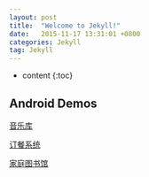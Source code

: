 ```yaml
---
layout: post
title:  "Welcome to Jekyll!"
date:   2015-11-17 13:31:01 +0800
categories: Jekyll
tag: Jekyll
---
```


* content
{:toc}



Android Demos
------------------------

<a href="{{ '/src/remusic.apk' | prepend: site.baseurl }}">音乐库</a>

<a href="{{ '/src/Order_Client.apk' | prepend: site.baseurl }}">订餐系统</a>

<a href="{{ '/src/familyLibrary.apk' | prepend: site.baseurl }}">家庭图书馆</a>




